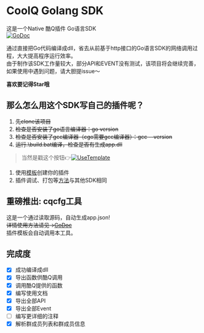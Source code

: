 # CoolQ Golang SDK
这是一个Native 酷Q插件 Go语言SDK  
[![GoDoc](https://godoc.org/github.com/Tnze/CoolQ-Golang-SDK/cqp?status.svg)](https://godoc.org/github.com/Tnze/CoolQ-Golang-SDK/cqp)

通过直接把Go代码编译成dll，省去从前基于http接口的Go语言SDK的网络调用过程，大大提高程序运行效率。  
由于制作该SDK工作量较大，部分API和EVENT没有测试，该项目将会继续完善，如果使用中遇到问题，请大胆提issue～

**喜欢要记得Star哦** 

## 那么怎么用这个SDK写自己的插件呢？

1. ~~先clone该项目~~
1. ~~检查是否安装了go语言编译器：go version~~
1. ~~检查是否安装了gcc编译器（cgo需要gcc编译器）：gcc --version~~
1. ~~运行.\build.bat编译，检查是否有生成app.dll~~
> 当然是戳这个按钮👉[![UseTemplate](https://img.shields.io/badge/-Use_Template-success)](https://github.com/Tnze/CoolQ-Golang-Plugin/generate)

1. 使用[模板](https://github.com/Tnze/CoolQ-Golang-Plugin)创建你的插件
1. 插件调试、打包等[方法](https://d.cqp.me/Pro/开发/快速入门)与其他SDK相同

## 重磅推出: cqcfg工具
这是一个通过读取源码，自动生成app.json!  
~~详情使用方法请见->[GoDoc](https://godoc.org/github.com/Tnze/CoolQ-Golang-SDK/tools/cqcfg)~~   
插件模板会自动调用本工具。

## 完成度
- [x] 成功编译成dll
- [x] 导出函数供酷Q调用
- [x] 调用酷Q提供的函数
- [x] 编写使用文档
- [x] 导出全部API
- [x] 导出全部Event
- [ ] 编写更详细的注释
- [x] 解析群成员列表和群成员信息
